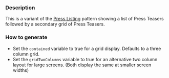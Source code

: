 ### Description
This is a variant of the [Press Listing](./?p=organisms-press-listing) pattern showing a list of Press Teasers followed by a secondary grid of Press Teasers.

### How to generate
* Set the `contained` variable to true for a grid display. Defaults to a three column grid.
* Set the `gridTwoColumns` variable to true for an alternative two column layout for large screens. (Both display the same at smaller screen widths)
